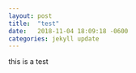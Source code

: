 ```yaml
---
layout: post
title:  "test"
date:   2018-11-04 18:09:18 -0600
categories: jekyll update
---
```

this is a test
